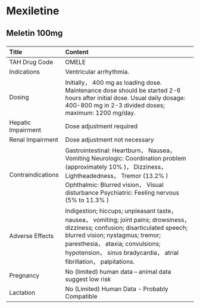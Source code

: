 # Mexiletine

## Meletin 100mg

##### 

| Title              | Content                                                                                                                                                                                                                                                                        |
|:-------------------|:-------------------------------------------------------------------------------------------------------------------------------------------------------------------------------------------------------------------------------------------------------------------------------|
| TAH Drug Code      | OMELE                                                                                                                                                                                                                                                                          |
| Indications        | Ventricular arrhythmia.                                                                                                                                                                                                                                                        |
| Dosing             | Initially， 400 mg as loading dose. Maintenance dose should be started 2-6 hours after initial dose. Usual daily dosage: 400-800 mg in 2-3 divided doses; maximum: 1200 mg/day.                                                                                                |
| Hepatic Impairment | Dose adjustment required                                                                                                                                                                                                                                                       |
| Renal Impairment   | Dose adjustment not necessary                                                                                                                                                                                                                                                  |
| Contraindications  | Gastrointestinal: Heartburn， Nausea， Vomiting Neurologic: Coordination problem (approximately 10% )， Dizziness， Lightheadedness， Tremor (13.2% ) Ophthalmic: Blurred vision， Visual disturbance Psychiatric: Feeling nervous (5% to 11.3% )                              |
| Adverse Effects    | Indigestion; hiccups; unpleasant taste， nausea， vomiting; joint pains; drowsiness， dizziness; confusion; disarticulated speech; blurred vision; nystagmus; tremor; paresthesia， ataxia; convulsions; hypotension， sinus bradycardia， atrial fibrillation， palpitations. |
| Pregnancy          | No (limited) human data – animal data suggest low risk                                                                                                                                                                                                                         |
| Lactation          | No (Limited) Human Data - Probably Compatible                                                                                                                                                                                                                                  |

